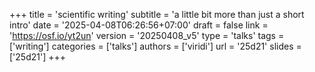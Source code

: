 +++
title = 'scientific writing'
subtitle = 'a little bit more than just a short intro'
date = '2025-04-08T06:26:56+07:00'
draft = false
link = 'https://osf.io/yt2un'
version = '20250408_v5'
type = 'talks'
tags = ['writing']
categories = ['talks']
authors = ['viridi']
url = '25d21'
slides = ['25d21']
+++
